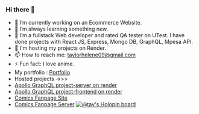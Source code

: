 ### Hi there 👋


- 🔭 I’m currently working on an Ecommerce Website.
- 🌱 I’m always learning something new.
- 👯 I’m a fullstack Web developer and rated QA tester on UTest. I have done projects with React JS, Express, Mongo DB, GraphQL, Mpesa API.
- 💬 I'm hosting my projects on Render. 
- 📫 How to reach me: taylorhelene09@gmail.com
- ⚡ Fun fact: I love anime.
-  My portfolio :  [Portfolio](https://taylorhelene.github.io/Chemtai-s_portfolio/)
-  Hosted projects ->>>
-  [Apollo GraphQL project-server on render](https://server-80vk.onrender.com)
-  [Apollo GraphQL project-frontend on render](https://trial-azpj.onrender.com)
-  [Comics Fanpage Site](https://comic-xyqz.onrender.com)
-  [Comics Fanpage Server](https://mmm-pr5e.onrender.com)
[![@tay's Holopin board](https://holopin.me/tay)](https://holopin.io/@tay)

